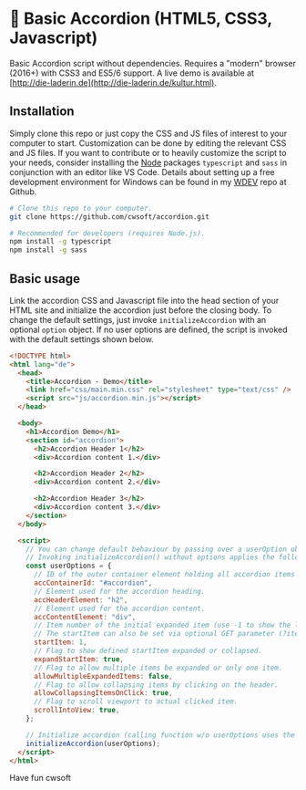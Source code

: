 # 👀 Basic Accordion (HTML5, CSS3, Javascript)

Basic Accordion script without dependencies. Requires a "modern" browser (2016+) with CSS3 and ES5/6 support. A live demo is available at [http://die-laderin.de](http://die-laderin.de/kultur.html).

## Installation

Simply clone this repo or just copy the CSS and JS files of interest to your computer to start. Customization can be done by editing the relevant CSS and JS files. If you want to contribute or to heavily customize the script to your needs, consider installing the [Node](https://nodejs.org/en/) packages `typescript` and `sass` in conjunction with an editor like VS Code. Details about setting up a free development environment for Windows can be found in my [WDEV](https://github.com/cwsoft/WDEV) repo at Github.

```bash
# Clone this repo to your computer.
git clone https://github.com/cwsoft/accordion.git

# Recommended for developers (requires Node.js).
npm install -g typescript
npm install -g sass
```

## Basic usage

Link the accordion CSS and Javascript file into the head section of your HTML site and initialize the accordion just before the closing body. To change the default settings, just invoke `initializeAccordion` with an optional `option` object. If no user options are defined, the script is invoked with the default settings shown below.

```html
<!DOCTYPE html>
<html lang="de">
  <head>
    <title>Accordion - Demo</title>
    <link href="css/main.min.css" rel="stylesheet" type="text/css" />
    <script src="js/accordion.min.js"></script>
  </head>

  <body>
    <h1>Accordion Demo</h1>
    <section id="accordion">
      <h2>Accordion Header 1</h2>
      <div>Accordion content 1.</div>

      <h2>Accordion Header 2</h2>
      <div>Accordion content 2.</div>

      <h2>Accordion Header 3</h2>
      <div>Accordion content 3.</div>
    </section>
  </body>

  <script>
    // You can change default behaviour by passing over a userOption object.
    // Invoking initializeAccordion() without options applies the following defaults.
    const userOptions = {
      // ID of the outer container element holding all accordion items
      accContainerId: "#accordion",
      // Element used for the accordion heading.
      accHeaderElement: "h2",
      // Element used for the accordion content.
      accContentElement: "div",
      // Item number of the initial expanded item (use -1 to show the last item).
      // The startItem can also be set via optional GET parameter (?item=N).
      startItem: 1,
      // Flag to show defined startItem expanded or collapsed.
      expandStartItem: true,
      // Flag to allow multiple items be expanded or only one item.
      allowMultipleExpandedItems: false,
      // Flag to allow collapsing items by clicking on the header.
      allowCollapsingItemsOnClick: true,
      // Flag to scroll viewport to actual clicked item.
      scrollIntoView: true,
    };

    // Initialize accordion (calling function w/o userOptions uses the defaults above).
    initializeAccordion(userOptions);
  </script>
</html>
```

Have fun
cwsoft

